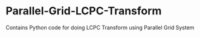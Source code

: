 # Parallel-Grid-LCPC-Transform
 Contains Python code for doing LCPC Transform using Parallel Grid System
